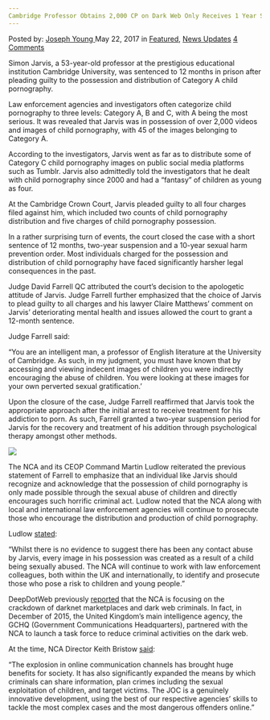 ```yaml
---
Cambridge Professor Obtains 2,000 CP on Dark Web Only Receives 1 Year Sentence
---
```

<article class="post-listing post-20048 post type-post status-publish format-standard has-post-thumbnail hentry category-deepdot-news category-news-updates tag-4231 tag-cambridge tag-cp tag-dark tag-obtains tag-professor tag-receives tag-sentence tag-web tag-year">
    <div class="post-inner">
    <p class="post-meta">
    <span>Posted by: <a href="https://www.deepdotweb.com/author/josephyoung/" title="">Joseph Young </a></span>
    <span>May 22, 2017</span>
    <span>in <a href="https://www.deepdotweb.com/category/deepdot-news/" rel="category tag">Featured</a>, <a href="https://www.deepdotweb.com/category/news-updates/" rel="category tag">News Updates</a></span>
    <span><a href="https://www.deepdotweb.com/2017/05/22/cambridge-professor-obtains-2000-cp-dark-web-receives-1-year-sentence/#comments">4 Comments</a></span>
    </p>
    <div class="clear"></div>
    <div class="entry">
    <p>Simon Jarvis, a 53-year-old professor at the prestigious educational institution Cambridge University, was sentenced to 12 months in prison after pleading guilty to the possession and distribution of Category A child pornography.</p>
    <p>Law enforcement agencies and investigators often categorize child pornography to three levels: Category A, B and C, with A being the most serious. It was revealed that Jarvis was in possession of over 2,000 videos and images of child pornography, with 45 of the images belonging to Category A.</p>
    <p>According to the investigators, Jarvis went as far as to distribute some of Category C child pornography images on public social media platforms such as Tumblr. Jarvis also admittedly told the investigators that he dealt with child pornography since 2000 and had a “fantasy” of children as young as four.</p>
    <p>At the Cambridge Crown Court, Jarvis pleaded guilty to all four charges filed against him, which included two counts of child pornography distribution and five charges of child pornography possession.</p>
    <p>In a rather surprising turn of events, the court closed the case with a short sentence of 12 months, two-year suspension and a 10-year sexual harm prevention order. Most individuals charged for the possession and distribution of child pornography have faced significantly harsher legal consequences in the past.</p>
    <p>Judge David Farrell QC attributed the court’s decision to the apologetic attitude of Jarvis. Judge Farrell further emphasized that the choice of Jarvis to plead guilty to all charges and his lawyer Claire Matthews’ comment on Jarvis’ deteriorating mental health and issues allowed the court to grant a 12-month sentence.</p>
    <p>Judge Farrell said:</p>
    <p>“You are an intelligent man, a professor of English literature at the University of Cambridge. As such, in my judgment, you must have known that by accessing and viewing indecent images of children you were indirectly encouraging the abuse of children. You were looking at these images for your own perverted sexual gratification.’</p>
    <p>Upon the closure of the case, Judge Farrell reaffirmed that Jarvis took the appropriate approach after the initial arrest to receive treatment for his addiction to porn. As such, Farrell granted a two-year suspension period for Jarvis for the recovery and treatment of his addition through psychological therapy amongst other methods.</p>
    <p><img class="wp-image-20053 aligncenter" src="https://www.deepdotweb.com/wp-content/uploads/2017/05/word-image-87.png" srcset="https://www.deepdotweb.com/wp-content/uploads/2017/05/word-image-87.png 624w, https://www.deepdotweb.com/wp-content/uploads/2017/05/word-image-87-300x169.png 300w" sizes="(max-width: 624px) 100vw, 624px" /></p>
    <p>The NCA and its CEOP Command Martin Ludlow reiterated the previous statement of Farrell to emphasize that an individual like Jarvis should recognize and acknowledge that the possession of child pornography is only made possible through the sexual abuse of children and directly encourages such horrific criminal act. Ludlow noted that the NCA along with local and international law enforcement agencies will continue to prosecute those who encourage the distribution and production of child pornography.</p>
    <p>Ludlow <a href="http://www.nationalcrimeagency.gov.uk/news/1076-university-professor-admits-possessing-indecent-images-of-children">stated</a>:</p>
    <p>“Whilst there is no evidence to suggest there has been any contact abuse by Jarvis, every image in his possession was created as a result of a child being sexually abused. The NCA will continue to work with law enforcement colleagues, both within the UK and internationally, to identify and prosecute those who pose a risk to children and young people.”</p>
    <p>DeepDotWeb previously <a href="https://www.deepdotweb.com/2015/11/10/the-uk-creates-new-dark-net-task-force/">reported</a> that the NCA is focusing on the crackdown of darknet marketplaces and dark web criminals. In fact, in December of 2015, the United Kingdom’s main intelligence agency, the GCHQ (Government Communications Headquarters), partnered with the NCA to launch a task force to reduce criminal activities on the dark web.</p>
    <p>At the time, NCA Director Keith Bristow <a href="http://www.nationalcrimeagency.gov.uk/news/736-gchq-and-nca-join-forces-to-ensure-no-hiding-place-online-for-criminals">said</a>:</p>
    <p>&#8220;The explosion in online communication channels has brought huge benefits for society. It has also significantly expanded the means by which criminals can share information, plan crimes including the sexual exploitation of children, and target victims. The JOC is a genuinely innovative development, using the best of our respective agencies&#8217; skills to tackle the most complex cases and the most dangerous offenders online.&#8221;</p>
    </div>
    <span style="display:none"><a href="https://www.deepdotweb.com/tag/2000/" rel="tag">2000</a> <a href="https://www.deepdotweb.com/tag/cambridge/" rel="tag">cambridge</a> <a href="https://www.deepdotweb.com/tag/cp/" rel="tag">cp</a> <a href="https://www.deepdotweb.com/tag/dark/" rel="tag">dark</a> <a href="https://www.deepdotweb.com/tag/obtains/" rel="tag">obtains</a> <a href="https://www.deepdotweb.com/tag/professor/" rel="tag">professor</a> <a href="https://www.deepdotweb.com/tag/receives/" rel="tag">receives</a> <a href="https://www.deepdotweb.com/tag/sentence/" rel="tag">sentence</a> <a href="https://www.deepdotweb.com/tag/web/" rel="tag">web</a> <a href="https://www.deepdotweb.com/tag/year/" rel="tag">year</a></span> <span style="display:none" class="updated">2017-05-22</span>
    <div style="display:none" class="vcard author" itemprop="author" itemscope itemtype="http://schema.org/Person"><strong class="fn" itemprop="name"><a href="https://www.deepdotweb.com/author/josephyoung/" title="Posts by Joseph Young" rel="author">Joseph Young</a></strong></div>
    </div>
</article>


